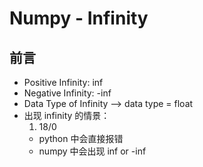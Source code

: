 # Numpy - Infinity

## 前言
- Positive Infinity: inf 
- Negative Infinity: -inf 
- Data Type of Infinity --> data type = float
- 出现 infinity 的情景：
    1. 18/0
    - python 中会直接报错
    - numpy 中会出现 inf or -inf



